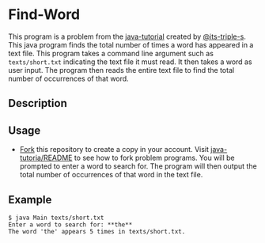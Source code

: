 # Find-Word

This program is a problem from the [java-tutorial](https://github.com/its-triple-s/java-tutorial) created by [@its-triple-s](https://github.com/its-triple-s).
This java program finds the total number of times a word has appeared in a text file.
This program takes a command line argument such as `texts/short.txt` indicating the text file it must read. It then takes a word as user input. The program then reads the entire text file to find the total number of occurrences of that word.

## Description



## Usage

- [Fork](https://docs.github.com/en/get-started/quickstart/fork-a-repo) this repository to create a copy in your account. Visit [java-tutoria/README](https://github.com/its-triple-s/java-tutorial/blob/main/README.md) to see how to fork problem programs.
You will be prompted to enter a word to search for. The program will then output the total number of occurrences of that word in the text file.

## Example

```
$ java Main texts/short.txt
Enter a word to search for: **the**
The word 'the' appears 5 times in texts/short.txt.
```
